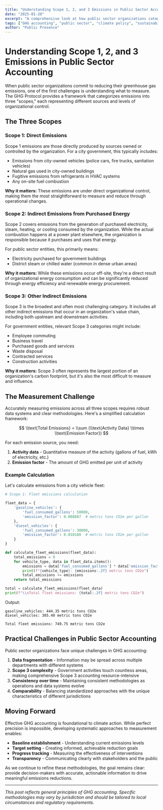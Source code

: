 ```yaml
---
title: "Understanding Scope 1, 2, and 3 Emissions in Public Sector Accounting"
date: "2025-01-20"
excerpt: "A comprehensive look at how public sector organizations categorize and measure greenhouse gas emissions across different scopes."
tags: ["GHG accounting", "public sector", "climate policy", "sustainability"]
author: "Public Presence"
---
```


# Understanding Scope 1, 2, and 3 Emissions in Public Sector Accounting

When public sector organizations commit to reducing their greenhouse gas emissions, one of the first challenges is understanding what to measure. The GHG Protocol provides a framework that categorizes emissions into three "scopes," each representing different sources and levels of organizational control.

## The Three Scopes

### Scope 1: Direct Emissions

Scope 1 emissions are those directly produced by sources owned or controlled by the organization. For a city government, this typically includes:

- Emissions from city-owned vehicles (police cars, fire trucks, sanitation vehicles)
- Natural gas used in city-owned buildings
- Fugitive emissions from refrigerants in HVAC systems
- Any on-site fuel combustion

**Why it matters:** These emissions are under direct organizational control, making them the most straightforward to measure and reduce through operational changes.

### Scope 2: Indirect Emissions from Purchased Energy

Scope 2 covers emissions from the generation of purchased electricity, steam, heating, or cooling consumed by the organization. While the actual combustion happens at a power plant elsewhere, the organization is responsible because it purchases and uses that energy.

For public sector entities, this primarily means:

- Electricity purchased for government buildings
- District steam or chilled water (common in dense urban areas)

**Why it matters:** While these emissions occur off-site, they're a direct result of organizational energy consumption and can be significantly reduced through energy efficiency and renewable energy procurement.

### Scope 3: Other Indirect Emissions

Scope 3 is the broadest and often most challenging category. It includes all other indirect emissions that occur in an organization's value chain, including both upstream and downstream activities.

For government entities, relevant Scope 3 categories might include:

- Employee commuting
- Business travel
- Purchased goods and services
- Waste disposal
- Contracted services
- Construction activities

**Why it matters:** Scope 3 often represents the largest portion of an organization's carbon footprint, but it's also the most difficult to measure and influence.

## The Measurement Challenge

Accurately measuring emissions across all three scopes requires robust data systems and clear methodologies. Here's a simplified calculation framework:

$$
\\text{Total Emissions} = \\sum (\\text{Activity Data} \\times \\text{Emission Factor})
$$

For each emission source, you need:

1. **Activity data** - Quantitative measure of the activity (gallons of fuel, kWh of electricity, etc.)
2. **Emission factor** - The amount of GHG emitted per unit of activity

### Example Calculation

Let's calculate emissions from a city vehicle fleet:

```python
# Scope 1: Fleet emissions calculation

fleet_data = {
    'gasoline_vehicles': {
        'fuel_consumed_gallons': 50000,
        'emission_factor': 0.008887  # metric tons CO2e per gallon
    },
    'diesel_vehicles': {
        'fuel_consumed_gallons': 30000,
        'emission_factor': 0.010180  # metric tons CO2e per gallon
    }
}

def calculate_fleet_emissions(fleet_data):
    total_emissions = 0
    for vehicle_type, data in fleet_data.items():
        emissions = data['fuel_consumed_gallons'] * data['emission_factor']
        print(f"{vehicle_type}: {emissions:.2f} metric tons CO2e")
        total_emissions += emissions
    return total_emissions

total = calculate_fleet_emissions(fleet_data)
print(f"\\nTotal fleet emissions: {total:.2f} metric tons CO2e")
```

Output:
```
gasoline_vehicles: 444.35 metric tons CO2e
diesel_vehicles: 305.40 metric tons CO2e

Total fleet emissions: 749.75 metric tons CO2e
```

## Practical Challenges in Public Sector Accounting

Public sector organizations face unique challenges in GHG accounting:

1. **Data fragmentation** - Information may be spread across multiple departments with different systems
2. **Scope 3 complexity** - Government activities touch countless areas, making comprehensive Scope 3 accounting resource-intensive
3. **Consistency over time** - Maintaining consistent methodologies as operations and data systems evolve
4. **Comparability** - Balancing standardized approaches with the unique characteristics of different jurisdictions

## Moving Forward

Effective GHG accounting is foundational to climate action. While perfect precision is impossible, developing systematic approaches to measurement enables:

- **Baseline establishment** - Understanding current emissions levels
- **Target setting** - Creating informed, achievable reduction goals
- **Progress tracking** - Measuring the effectiveness of interventions
- **Transparency** - Communicating clearly with stakeholders and the public

As we continue to refine these methodologies, the goal remains clear: provide decision-makers with accurate, actionable information to drive meaningful emissions reductions.

---

*This post reflects general principles of GHG accounting. Specific methodologies may vary by jurisdiction and should be tailored to local circumstances and regulatory requirements.*
